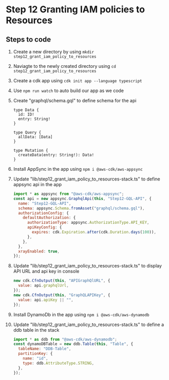 # Step 12 Granting IAM policies to Resources

## Steps to code

1. Create a new directory by using `mkdir step12_grant_iam_policy_to_resources`
2. Naviagte to the newly created directory using `cd step12_grant_iam_policy_to_resources`
3. Create a cdk app using `cdk init app --language typescript`
4. Use `npm run watch` to auto build our app as we code
5. Create "graphql/schema.gql" to define schema for the api

   ```gql
   type Data {
     id: ID!
     entry: String!
   }

   type Query {
     allData: [Data]
   }

   type Mutation {
     createData(entry: String!): Data!
   }
   ```

6. Install AppSync in the app using `npm i @aws-cdk/aws-appsync`
7. Update "lib/step12_grant_iam_policy_to_resources-stack.ts" to define appsync api in the app

   ```js
   import * as appsync from "@aws-cdk/aws-appsync";
   const api = new appsync.GraphqlApi(this, "Step12-GQL-API", {
     name: "Step12-GQL-API",
     schema: appsync.Schema.fromAsset("graphql/schema.gql"),
     authorizationConfig: {
       defaultAuthorization: {
         authorizationType: appsync.AuthorizationType.API_KEY,
         apiKeyConfig: {
           expires: cdk.Expiration.after(cdk.Duration.days(100)),
         },
       },
     },
     xrayEnabled: true,
   });
   ```

8. Update "lib/step12_grant_iam_policy_to_resources-stack.ts" to display API URL and api key in console

   ```js
   new cdk.CfnOutput(this, "APIGraphQlURL", {
     value: api.graphqlUrl,
   });
   new cdk.CfnOutput(this, "GraphQLAPIKey", {
     value: api.apiKey || "",
   });
   ```

9. Install DynamoDb in the app using `npm i @aws-cdk/aws-dynamodb`
10. Update "lib/step12_grant_iam_policy_to_resources-stack.ts" to define a ddb table in the stack

    ```js
    import * as ddb from "@aws-cdk/aws-dynamodb";
    const dynamoDBTable = new ddb.Table(this, "Table", {
      tableName: "DDB-Table",
      partitionKey: {
        name: "id",
        type: ddb.AttributeType.STRING,
      },
    });
    ```
